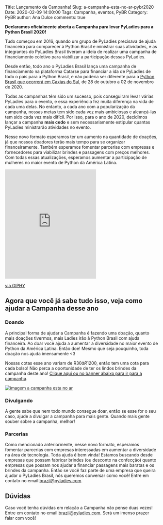 Title: Lançamento da Campanha!
Slug: a-campanha-esta-no-ar-pybr2020
Date: 2020-02-09 14:00:00
Tags: Campanha, eventos, PyBR
Category: PyBR
author: Ana Dulce
comments: true

**Declaramos oficialmente aberta a Campanha para levar PyLadies para a Python Brasil 2020!**

Tudo começou em 2016, quando um grupo de PyLadies precisava de ajuda financeira para comparecer à Python Brasil e ministrar suas atividades, e as integrantes do PyLadies Brasil tiveram a ideia de realizar uma campanha de financiamento coletivo para viabilizar a participação dessas PyLadies.

Desde então, todo ano o PyLadies Brasil lança uma campanha de financiamento na plataforma Catarse para financiar a ida de PyLadies de todo o país para a Python Brasil, e não poderia ser diferente para a [Python Brasil que ocorrerá em Caxias do Sul](http://2020.pythonbrasil.org.br/), de 28 de outubro a 02 de novembro de 2020.

Todas as campanhas têm sido um sucesso, pois conseguiram levar várias PyLadies para o evento, e essa experiência fez muita diferença na vida de cada uma delas. No entanto, a cada ano com a popularização da campanha, nossas metas tem sido cada vez mais ambiciosas e alcançá-las tem sido cada vez mais difícil. Por isso, para o ano de 2020, decidimos lançar a campanha **mais cedo** e sem necessariamente estipular quantas PyLadies ministrarão atividades no evento.

Nesse novo formato esperamos ter um aumento na quantidade de doações, já que nossos doadores terão mais tempo para se organizar financeiramente. Também esperamos fomentar parcerias com empresas e fornecedores para viabilizar brindes e passagens com preços melhores. Com todas essas atualizações, esperamos aumentar a participação de mulheres no maior evento de Python da América Latina.

<iframe src="https://giphy.com/embed/1jl0Xuj9wEptDaNTjT" max-width="100%" height="360" frameBorder="0" class="giphy-embed" allowFullScreen></iframe><p><a href="https://giphy.com/gifs/closed-404-cxg404-1jl0Xuj9wEptDaNTjT">via GIPHY</a></p>

## Agora que você já sabe tudo isso, veja como ajudar a Campanha desse ano

### Doando

A principal forma de ajudar a Campanha é fazendo uma doação, quanto mais doações tivermos, mais Ladies irão à Python Brasil com ajuda financeira. Ao doar você ajuda a aumentar a diversidade no maior evento de Python da América Latina. Então doe! Mesmo que seja pouquinho, toda doação nos ajuda imensamente <3

Nossas cotas esse ano variam de R$30 à R$1200, então tem uma cota para cada bolso! Não perca a oportunidade de ter os lindos brindes da campanha deste ano! [Clique aqui ou no banner abaixo para ir para a campanha](https://www.catarse.me/pyladies_na_python_brasil_2020).

[![imagem a campanha esta no ar]({filename}/images/946FBD8C-880D-473C-ADC8-5233C420F961.jpeg)](https://www.catarse.me/pyladies_na_python_brasil_2020)

### Divulgando

A gente sabe que nem todo mundo consegue doar, então se esse for o seu caso, ajude a divulgar a campanha para mais gente. Quando mais gente souber sobre a campanha, melhor!

### Parcerias

Como mencionado anteriormente, nesse novo formato, esperamos fomentar parcerias com empresas interessadas em aumentar a diversidade na área de tecnologia. Toda ajuda é bem vinda! Estamos buscando desde empresas que possam fabricar brindes (ou desconto na confecção) quanto empresas que possam nos ajudar a financiar passagens mais baratas e os brindes da campanha. Então se você faz parte de uma empresa que queira ajudar o PyLadies Brasil, nós queremos conversar como você! Entre em contato no email [brazil@pyladies.com](mailto:brazil@pyladies.com). 

## Dúvidas

Caso você tenha dúvidas em relação a Campanha não pense duas vezes! Entre em contato no email [brazil@pyladies.com](mailto:brazil@pyladies.com). Será um imenso prazer falar com você!
